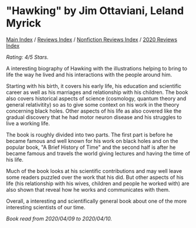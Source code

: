 # "Hawking" by Jim Ottaviani, Leland Myrick

[Main Index](../../../README.md) / [Reviews Index](../../README.md) / [Nonfiction Reviews Index](../README.md) / [2020 Reviews Index](README.md)

*Rating: 4/5 Stars.*

A interesting biography of Hawking with the illustrations helping to bring to life the way he lived and his interactions with the people around him.

Starting with his birth, it covers his early life, his education and scientific career as well as his marriages and relationship with his children. The book also covers historical aspects of science (cosmology, quantum theory and general relativitity) so as to give some context on his work in the theory concerning black holes. Other aspects of his life as also covered like the gradual discovery that he had motor neuron disease and his struggles to live a working life.

The book is roughly divided into two parts. The first part is before he became famous and well known for his work on black holes and on the popular book, "A Brief History of Time" and the second half is after he became famous and travels the world giving lectures and having the time of his life.

Much of the book looks at his scientific contributions and may well leave some readers puzzled over the work that his did. But other aspects of his life (his relationship with his wives, children and people he worked with) are also shown that reveal how he works and communicates with them.

Overall, a interesting and scientifically general book about one of the more interesting scientists of our time.

*Book read from 2020/04/09 to 2020/04/10.*
